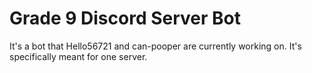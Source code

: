 # Grade 9 Discord Server Bot

It's a bot that Hello56721 and can-pooper are currently working on. It's specifically meant for one server.
